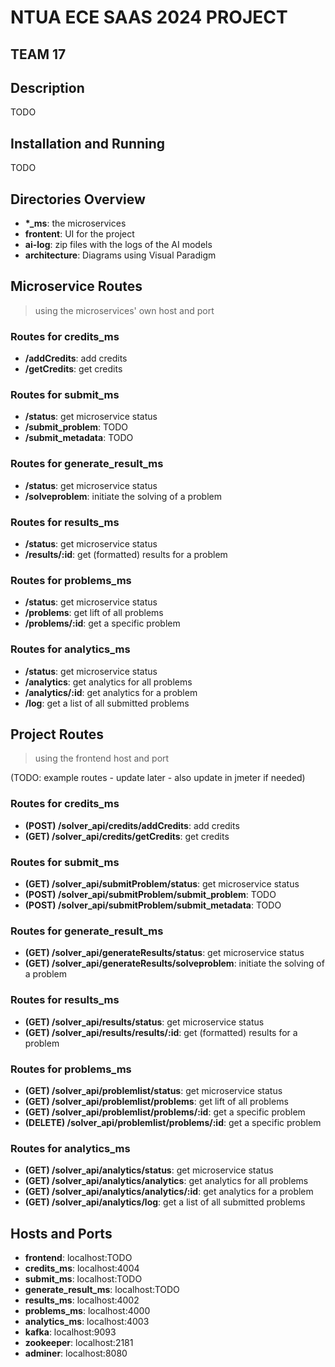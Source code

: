 # NTUA ECE SAAS 2024 PROJECT
  
## TEAM 17
  
## Description
TODO

## Installation and Running
TODO

## Directories Overview

- **\*_ms**: the microservices
- **frontent**: UI for the project
- **ai-log**: zip files with the logs of the AI models
- **architecture**: Diagrams using Visual Paradigm

## Microservice Routes
> using the microservices' own host and port

### Routes for credits_ms

- **/addCredits**: add credits
- **/getCredits**: get credits

### Routes for submit_ms

- **/status**: get microservice status
- **/submit_problem**: TODO
- **/submit_metadata**: TODO

### Routes for generate_result_ms

- **/status**: get microservice status
- **/solveproblem**: initiate the solving of a problem

### Routes for results_ms

- **/status**: get microservice status
- **/results/:id**: get (formatted) results for a problem

### Routes for problems_ms

- **/status**: get microservice status
- **/problems**: get lift of all problems
- **/problems/:id**: get a specific problem

### Routes for analytics_ms

- **/status**: get microservice status
- **/analytics**: get analytics for all problems
- **/analytics/:id**: get analytics for a problem
- **/log**: get a list of all submitted problems


## Project Routes
> using the frontend host and port

(TODO: example routes - update later - also update in jmeter if needed)

### Routes for credits_ms
- **(POST) /solver_api/credits/addCredits**: add credits
- **(GET) /solver_api/credits/getCredits**: get credits

### Routes for submit_ms
- **(GET) /solver_api/submitProblem/status**: get microservice status
- **(POST) /solver_api/submitProblem/submit_problem**: TODO
- **(POST) /solver_api/submitProblem/submit_metadata**: TODO

### Routes for generate_result_ms
- **(GET) /solver_api/generateResults/status**: get microservice status
- **(GET) /solver_api/generateResults/solveproblem**: initiate the solving of a problem

### Routes for results_ms
- **(GET) /solver_api/results/status**: get microservice status
- **(GET) /solver_api/results/results/:id**: get (formatted) results for a problem

### Routes for problems_ms
- **(GET) /solver_api/problemlist/status**: get microservice status
- **(GET) /solver_api/problemlist/problems**: get lift of all problems
- **(GET) /solver_api/problemlist/problems/:id**: get a specific problem
- **(DELETE) /solver_api/problemlist/problems/:id**: get a specific problem

### Routes for analytics_ms
- **(GET) /solver_api/analytics/status**: get microservice status
- **(GET) /solver_api/analytics/analytics**: get analytics for all problems
- **(GET) /solver_api/analytics/analytics/:id**: get analytics for a problem
- **(GET) /solver_api/analytics/log**: get a list of all submitted problems


## Hosts and Ports

- **frontend**: localhost:TODO
- **credits_ms**: localhost:4004
- **submit_ms**: localhost:TODO
- **generate_result_ms**: localhost:TODO
- **results_ms**: localhost:4002
- **problems_ms**: localhost:4000
- **analytics_ms**: localhost:4003
- **kafka**: localhost:9093
- **zookeeper**: localhost:2181
- **adminer**: localhost:8080



